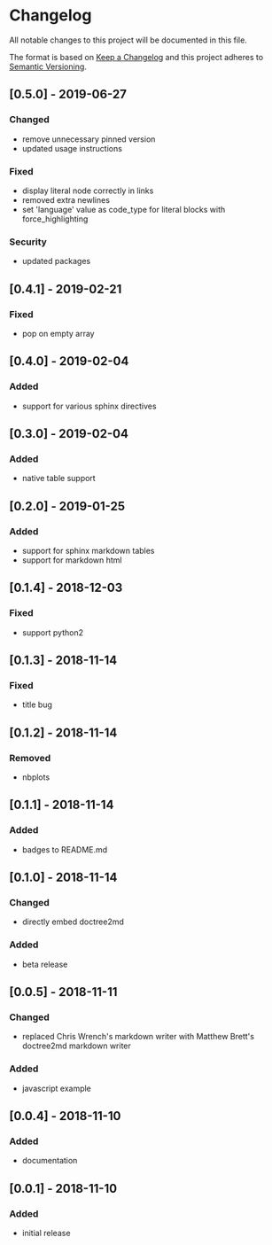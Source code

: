 # Changelog

All notable changes to this project will be documented in this file.

The format is based on [Keep a Changelog](http://keepachangelog.com/en/1.0.0/)
and this project adheres to [Semantic Versioning](http://semver.org/spec/v2.0.0.html).

## [0.5.0] - 2019-06-27
### Changed
* remove unnecessary pinned version
* updated usage instructions
### Fixed
* display literal node correctly in links
* removed extra newlines
* set 'language' value as code\_type for literal blocks with force_highlighting
### Security
* updated packages

## [0.4.1] - 2019-02-21
### Fixed
* pop on empty array

## [0.4.0] - 2019-02-04
### Added
* support for various sphinx directives

## [0.3.0] - 2019-02-04
### Added
* native table support

## [0.2.0] - 2019-01-25
### Added
* support for sphinx markdown tables
* support for markdown html

## [0.1.4] - 2018-12-03
### Fixed
* support python2

## [0.1.3] - 2018-11-14
### Fixed
* title bug

## [0.1.2] - 2018-11-14
### Removed
* nbplots

## [0.1.1] - 2018-11-14
### Added
* badges to README.md

## [0.1.0] - 2018-11-14
### Changed
* directly embed doctree2md
### Added
* beta release

## [0.0.5] - 2018-11-11
### Changed
* replaced Chris Wrench's markdown writer with Matthew Brett's doctree2md markdown writer
### Added
* javascript example

## [0.0.4] - 2018-11-10
### Added
* documentation

## [0.0.1] - 2018-11-10
### Added
* initial release
